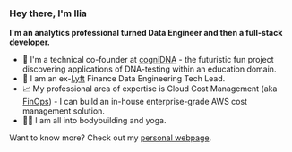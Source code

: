 
### Hey there, I'm Ilia

**I'm an analytics professional turned Data Engineer and then a full-stack developer.**

- 🚀 I'm a technical co-founder at [cogniDNA](https://cognidna.com) - the futuristic fun project discovering applications of DNA-testing within an education domain.
- 🚗 I am an ex-[Lyft](https://lyft.com) Finance Data Engineering Tech Lead.
- 📈 My professional area of expertise is Cloud Cost Management (aka [FinOps](https://www.finops.org/what-is-finops/)) - I can build an in-house enterprise-grade AWS cost management solution.
- 🧘‍♂️ I am all into bodybuilding and yoga.

Want to know more? Check out my [personal webpage](https://www.iliasemenov.com).
